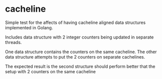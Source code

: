 # cacheline

Simple test for the affects of having cacheline aligned data structures implemented in Golang.

Includes data structure with 2 integer counters being updated in separate threads.

One data structure contains the counters on the same cacheline. The other data structure attempts to put the 2 counters on separate cachelines.

The expected result is the second structure should perform better that the setup with 2 counters on the same cacheline
